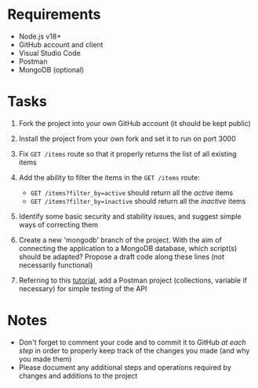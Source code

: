 # Requirements

- Node.js v18+
- GitHub account and client
- Visual Studio Code
- Postman
- MongoDB (optional)

# Tasks

1. Fork the project into your own GitHub account (it should be kept public)

1. Install the project from your own fork and set it to run on port 3000

1. Fix `GET /items` route so that it properly returns the list of all existing items

1. Add the ability to filter the items in the `GET /items` route:

   - `GET /items?filter_by=active` should return all the _active_ items
   - `GET /items?filter_by=inactive` should return all the _inactive_ items

1. Identify some basic security and stability issues, and suggest simple ways of correcting them

1. Create a new 'mongodb' branch of the project. With the aim of connecting the application to a MongoDB database, which script(s) should be adapted? Propose a draft code along these lines (not necessarily functional)

1. Referring to this [tutorial](https://welovedevs.com/fr/articles/postman/), add a Postman project (collections, variable if necessary) for simple testing of the API

# Notes

- Don't forget to comment your code and to commit it to GitHub _at each step_ in order to properly keep track of the changes you made (and why you made them)
- Please document any additional steps and operations required by changes and additions to the project
